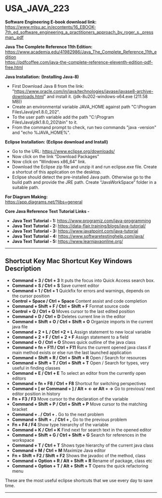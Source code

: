 # USA_JAVA_223

**Software Engineering E-book download link:**<br>
https://www.mlsu.ac.in/econtents/16_EBOOK-7th_ed_software_engineering_a_practitioners_approach_by_roger_s._pressman_.pdf

**Java The Complete Reference 11th Edition:**<br>
https://www.academia.edu/41982986/Java_The_Complete_Reference_11th_edition<br>
https://pdfcoffee.com/java-the-complete-reference-eleventh-edition-pdf-free.html

**Java Installation:**
__(Installing Java-8)__
* First Download Java 8 from the link: "https://www.oracle.com/in/java/technologies/javase/javase8-archive-downloads.html" and install it. (jdk-8u202-windows-x64.exe (211.58 MB))
* Create an environmental variable JAVA_HOME against path "C:\Program Files\Java\jre1.8.0_202".
* To the user path variable add the path "C:\Program Files\Java\jdk1.8.0_202\bin" to it.
* From the command prompt to check, run two commands "java -version" and "echo %JAVA_HOME%".

**Eclipse Installation:**
__(Eclipse download and Install)__
* Go to the URL: https://www.eclipse.org/downloads/
* Now click on the link “Download Packages”
* Now click on “Windows x86_64” link.
* Download the Eclipse zip file and unzip it and run eclipse.exe file. Create a shortcut of this application on the desktop.
* Eclipse should detect the pre-installed Java path. Otherwise go to the build path and provide the JRE path. Create “JavaWorkSpace” folder in a suitable path.

**For Diagram Making:**<br>
https://app.diagrams.net/?libs=general

**Core Java Reference Text Tutorial Links -**<br>
* **Java Text Tutorial - 1:** https://www.programiz.com/java-programming
* **Java Text Tutorial - 2:** https://data-flair.training/blogs/java-tutorial/
* **Java Text Tutorial - 3:** https://www.javatpoint.com/java-tutorial
* **Java Text Tutorial - 4:** https://www.softwaretestinghelp.com/java/
* **Java Text Tutorial - 5:** https://www.learnjavaonline.org/

<hr>

## Shortcut Key Mac	Shortcut Key Windows	Description
* **Command + 3 / Ctrl + 3**	It puts the focus into Quick Access search box.
* **Command + S / Ctrl + S**	Save current editor
* **Command + 1 / Ctrl + 1**	Quickfix for errors and warnings, depends on the cursor position
* **Control + Space / Ctrl + Space**	Content assist and code completion
* **Command + Shift + F / Ctrl + Shift + F**	Format source code
* **Control + Q / Ctrl + Q**	Moves cursor to the last edited position
* **Command + D / Ctrl + D**	Deletes current line in the editor
* **Command + Shift + O / Ctrl + Shift + O**	Organize imports in the current java file
* **Command + 2 + L / Ctrl +2 + L**	Assign statement to new local variable
* **Command + 2 + F / Ctrl + 2 + F**	Assign statement to a field
* **Command + O / Ctrl + O**	Shows quick outline of the java class
* **Command + fn + F11 / Ctrl + F11**	Runs the current opened java class if main method exists or else run the last launched application
* **Command + Shift + R / Ctrl + Shift + R**	Open / Search for resources
* **Command + Shift + T / Ctrl + Shift + T**	Open / Search for types, very useful in finding classes
* **Command + E / Ctrl + E**	To select an editor from the currently open editors
* **Command + fn + F8 / Ctrl + F8**	Shortcut for switching perspectives
* **Command + [ or Command + ] / Alt + ← or Alt + →**	Go to previous/ next editor position in history
* **Fn + F3 / F3**	Move cursor to the declaration of the variable
* **Command + Shift + P / Ctrl + Shift + P**	Move cursor to the matching bracket
* **Command + . / Ctrl + .**	Go to the next problem
* **Command + Shift + . / Ctrl + ,**	Go to the previous problem
* **Fn + F4 / F4**	Show type hierarchy of the variable
* **Command + K / Ctrl + K**	Find next for search text in the opened editor
* **Command + Shift + G / Ctrl + Shift + G**	Search for references in the workspace
* **Command + T / Ctrl + T**	Shows type hierarchy of the current java class
* **Command + M / Ctrl + M**	Maximize Java editor
* **Fn + Shift + F2 / Shift + F2**	Shows the javadoc of the method, class
* **Command + Option + R / Alt + Shift + R**	Rename of package, class etc
* **Command + Option + T / Alt + Shift + T**	Opens the quick refactoring menu

These are the most useful eclipse shortcuts that we use every day to save time. 

<hr>

